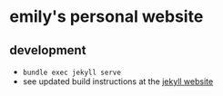 # emily's personal website

## development

- `bundle exec jekyll serve`
- see updated build instructions at the [jekyll website](https://jekyllrb.com/)

